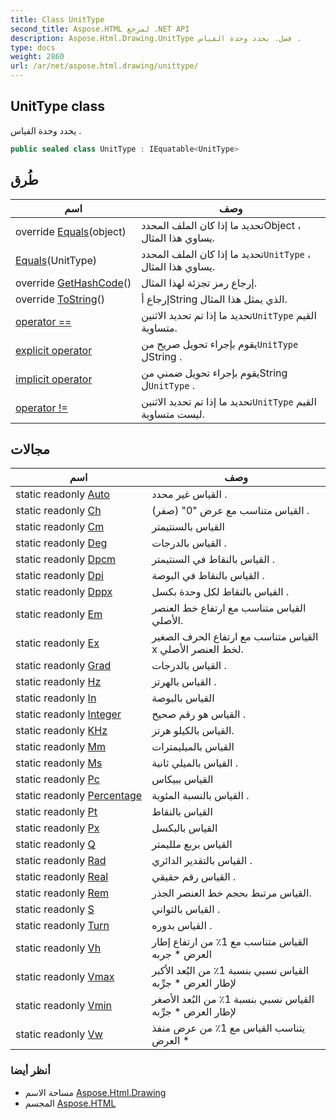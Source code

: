 ```yaml
---
title: Class UnitType
second_title: Aspose.HTML لمرجع .NET API
description: Aspose.Html.Drawing.UnitType فصل. يحدد وحدة القياس .
type: docs
weight: 2860
url: /ar/net/aspose.html.drawing/unittype/
---
```

## UnitType class

يحدد وحدة القياس .

```csharp
public sealed class UnitType : IEquatable<UnitType>
```

## طُرق

| اسم | وصف |
| --- | --- |
| override [Equals](../../aspose.html.drawing/unittype/equals/#equals_1)(object) | تحديد ما إذا كان الملف المحددObject ، يساوي هذا المثال. |
| [Equals](../../aspose.html.drawing/unittype/equals/#equals)(UnitType) | تحديد ما إذا كان الملف المحدد`UnitType` ، يساوي هذا المثال. |
| override [GetHashCode](../../aspose.html.drawing/unittype/gethashcode/)() | إرجاع رمز تجزئة لهذا المثال. |
| override [ToString](../../aspose.html.drawing/unittype/tostring/)() | إرجاع أString الذي يمثل هذا المثال. |
| [operator ==](../../aspose.html.drawing/unittype/op_equality/) | تحديد ما إذا تم تحديد الاثنين`UnitType` القيم متساوية. |
| [explicit operator](../../aspose.html.drawing/unittype/op_explicit/) | يقوم بإجراء تحويل صريح من`UnitType` لString . |
| [implicit operator](../../aspose.html.drawing/unittype/op_implicit/) | يقوم بإجراء تحويل ضمني منString ل`UnitType` . |
| [operator !=](../../aspose.html.drawing/unittype/op_inequality/) | تحديد ما إذا تم تحديد الاثنين`UnitType` القيم ليست متساوية. |

## مجالات

| اسم | وصف |
| --- | --- |
| static readonly [Auto](../../aspose.html.drawing/unittype/auto/) | القياس غير محدد . |
| static readonly [Ch](../../aspose.html.drawing/unittype/ch/) | القياس متناسب مع عرض "0" (صفر) . |
| static readonly [Cm](../../aspose.html.drawing/unittype/cm/) | القياس بالسنتيمتر |
| static readonly [Deg](../../aspose.html.drawing/unittype/deg/) | القياس بالدرجات . |
| static readonly [Dpcm](../../aspose.html.drawing/unittype/dpcm/) | القياس بالنقاط في السنتيمتر . |
| static readonly [Dpi](../../aspose.html.drawing/unittype/dpi/) | القياس بالنقاط في البوصة . |
| static readonly [Dppx](../../aspose.html.drawing/unittype/dppx/) | القياس بالنقاط لكل وحدة بكسل . |
| static readonly [Em](../../aspose.html.drawing/unittype/em/) | القياس متناسب مع ارتفاع خط العنصر الأصلي. |
| static readonly [Ex](../../aspose.html.drawing/unittype/ex/) | القياس متناسب مع ارتفاع الحرف الصغير x لخط العنصر الأصلي. |
| static readonly [Grad](../../aspose.html.drawing/unittype/grad/) | القياس بالدرجات . |
| static readonly [Hz](../../aspose.html.drawing/unittype/hz/) | القياس بالهرتز . |
| static readonly [In](../../aspose.html.drawing/unittype/in/) | القياس بالبوصة |
| static readonly [Integer](../../aspose.html.drawing/unittype/integer/) | القياس هو رقم صحيح . |
| static readonly [KHz](../../aspose.html.drawing/unittype/khz/) | القياس بالكيلو هرتز. |
| static readonly [Mm](../../aspose.html.drawing/unittype/mm/) | القياس بالميليمترات |
| static readonly [Ms](../../aspose.html.drawing/unittype/ms/) | القياس بالميلي ثانية . |
| static readonly [Pc](../../aspose.html.drawing/unittype/pc/) | القياس ببيكاس |
| static readonly [Percentage](../../aspose.html.drawing/unittype/percentage/) | القياس بالنسبة المئوية . |
| static readonly [Pt](../../aspose.html.drawing/unittype/pt/) | القياس بالنقاط |
| static readonly [Px](../../aspose.html.drawing/unittype/px/) | القياس بالبكسل |
| static readonly [Q](../../aspose.html.drawing/unittype/q/) | القياس بربع ملليمتر |
| static readonly [Rad](../../aspose.html.drawing/unittype/rad/) | القياس بالتقدير الدائري . |
| static readonly [Real](../../aspose.html.drawing/unittype/real/) | القياس رقم حقيقي . |
| static readonly [Rem](../../aspose.html.drawing/unittype/rem/) | القياس مرتبط بحجم خط العنصر الجذر. |
| static readonly [S](../../aspose.html.drawing/unittype/s/) | القياس بالثواني . |
| static readonly [Turn](../../aspose.html.drawing/unittype/turn/) | القياس بدوره . |
| static readonly [Vh](../../aspose.html.drawing/unittype/vh/) | القياس متناسب مع 1٪ من ارتفاع إطار العرض * جربه |
| static readonly [Vmax](../../aspose.html.drawing/unittype/vmax/) | القياس نسبي بنسبة 1٪ من البُعد الأكبر لإطار العرض * جرِّبه |
| static readonly [Vmin](../../aspose.html.drawing/unittype/vmin/) | القياس نسبي بنسبة 1٪ من البُعد الأصغر لإطار العرض * جرِّبه |
| static readonly [Vw](../../aspose.html.drawing/unittype/vw/) | يتناسب القياس مع 1٪ من عرض منفذ العرض * |

### أنظر أيضا

* مساحة الاسم [Aspose.Html.Drawing](../../aspose.html.drawing/)
* المجسم [Aspose.HTML](../../)


